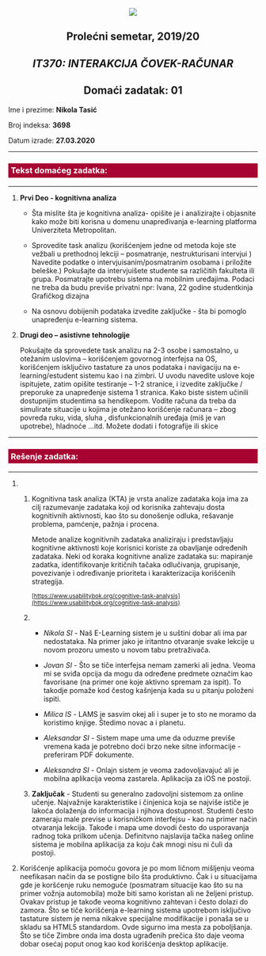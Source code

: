  <div align="center">
 
 ![](https://www.metropolitan.ac.rs/files/2018/11/logo-01.png) 

 </div>

 <div align="center">
 
## Prolećni semetar, 2019/20

## *IT370: INTERAKCIJA ČOVEK-RAČUNAR*


## Domaći zadatak: 01

</div>

Ime i prezime: **Nikola Tasić**

Broj indeksa: **3698**

Datum izrade: **27.03.2020**

---
### <span style="background-color:#a70432;display:block;padding:.3em;font-weight:bold;color:white;">Tekst domaćeg zadatka:</span>
---

1. **Prvi Deo - kognitivna analiza**

    * Šta mislite šta je kognitivna analiza- opišite je i analizirajte i objasnite kako može biti korisna u domenu unapređivanja e-learning platforma Univerziteta Metropolitan.

    * Sprovedite task analizu (korišćenjem jedne od metoda koje ste vežbali u prethodnoj lekciji – posmatranje, nestrukturisani intervjui ) Navedite podatke o intervjuisanim/posmatranim osobama i priložite beleške.) Pokušajte da intervjuišete studente sa različitih fakulteta ili grupa. Posmatrajte upotrebu sistema na mobilnim uređajima. Podaci ne treba da budu previše privatni npr: Ivana, 22 godine studentkinja Grafičkog dizajna
    
    * Na osnovu dobijenih podataka izvedite zaključke - šta bi pomoglo unapređenju e-learning sistema.

2. **Drugi deo – asistivne tehnologije**

    Pokušajte da sprovedete task analizu na 2-3 osobe i samostalno, u otežanim uslovima – korišćenjem govornog interfejsa na OS, korišćenjem isključivo tastature za unos podataka i navigaciju na e-learning/estudent sistemu kao i na zimbri. U uvodu navedite uslove koje ispitujete, zatim opišite testiranje – 1-2 stranice, i izvedite zaključke / preporuke za unapređenje sistema 1 stranica. Kako biste sistem učinili dostupnijim studentima sa hendikepom. Vodite računa da treba da simulirate situacije u kojima je otežano korišćenje računara – zbog povreda ruku, vida, sluha , disfunkcionalnih uređaja (miš je van upotrebe), hladnoće …itd. Možete dodati i fotografije ili skice

---
### <span style="background-color:#a70432;display:block;padding:.3em;font-weight:bold;color:white;">Rešenje zadatka:</span>
---

1.
    1. Kognitivna task analiza (KTA) je vrsta analize zadataka koja ima za cilj razumevanje zadataka koji od korisnika zahtevaju dosta kognitivnih aktivnosti, kao što su donošenje odluka, rešavanje problema, pamćenje, pažnja i procena.

         Metode analize kognitivnih zadataka analiziraju i predstavljaju kognitivne aktivnosti koje korisnici koriste za obavljanje određenih zadataka. Neki od koraka kognitivne analize zadataka su: mapiranje zadatka, identifikovanje kritičnih tačaka odlučivanja, grupisanje, povezivanje i određivanje prioriteta i karakterizacija korišćenih strategija.

        <small>[https://www.usabilitybok.org/cognitive-task-analysis](https://www.usabilitybok.org/cognitive-task-analysis)</small> 

    2. * *Nikola SI* - Naš E-Learning sistem je u suštini dobar ali ima par nedostataka. Na primer jako je iritantno otvaranje svake lekcije u novom prozoru umesto u novom tabu pretraživača.

        * *Jovan SI* - Što se tiče interfejsa nemam zamerki ali jedna. Veoma mi se sviđa opcija da mogu da određene predmete označim kao favorisane (na primer one koje aktivno spremam za ispit). To takodje pomaže kod čestog kašnjenja kada su u pitanju položeni ispiti.

        * *Milica IS* - LAMS je sasvim okej ali i super je to sto ne moramo da koristimo knjige. Štedimo novac a i planetu.

        * *Aleksandar SI* - Sistem mape uma ume da oduzme previše vremena kada je potrebno doći brzo neke sitne informacije - preferiram PDF dokumente.

        * *Aleksandra SI* - Onlajn sistem je veoma zadovoljavajuć ali je mobilna aplikacija veoma zastarela. Aplikacija za iOS ne postoji.

    3. **Zaključak** - Studenti su generalno zadovoljni sistemom za online učenje. Najvažnije karakteristike i činjenica koja se najviše ističe je lakoća dolaženja do informacija i njihova dostupnost. Studenti često zameraju male previse u korisničkom interfejsu - kao na primer način otvaranja lekcija. Takođe i mapa ume dovodi često do usporavanja radnog toka prilkom učenja. Definitvno najslavija tačka našeg online sistema je mobilna aplikacija za koju čak mnogi nisu ni čuli da postoji.

<!-- Pokušajte da sprovedete task analizu na 2-3 osobe i samostalno, u otežanim uslovima – korišćenjem govornog interfejsa na OS, korišćenjem isključivo tastature za unos podataka i navigaciju na e-learning/estudent sistemu kao i na zimbri. U uvodu navedite uslove koje ispitujete, zatim opišite testiranje – 1-2 stranice, i izvedite zaključke / preporuke za unapređenje sistema 1 stranica. Kako biste sistem učinili dostupnijim studentima sa hendikepom. Vodite računa da treba da simulirate situacije u kojima je otežano korišćenje računara – zbog povreda ruku, vida, sluha , disfunkcionalnih uređaja (miš je van upotrebe), hladnoće …itd. Možete dodati i fotografije ili skice -->

2. Korišćenje aplikacija pomoću govora je po mom ličnom mišljenju veoma neefikasan način da se postigne bilo šta produktivno. Čak i u situacijama gde je koršćenje ruku nemoguće (posmatram situacije kao što su na primer vožnja automobila) može biti samo koristan ali ne željeni pristup. Ovakav pristup je takođe veoma kognitivno zahtevan i često dolazi do zamora. Što se tiče korišćenja e-learning sistema upotrebom isključivo tastature sistem je nema nikakve specijalne modifikacije i ponaša se u skladu sa HTML5 standardom. Ovde sigurno ima mesta za poboljšanja. Što se tiče Zimbre onda ima dosta ugrađenih prečica što daje veoma dobar osećaj poput onog kao kod korišćenja desktop aplikacije. 
